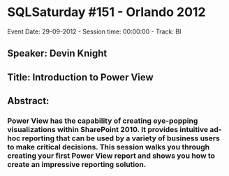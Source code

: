 # SQLSaturday #151 - Orlando 2012
Event Date: 29-09-2012 - Session time: 00:00:00 - Track: BI
## Speaker: Devin Knight
## Title: Introduction to Power View
## Abstract:
### Power View has the capability of creating eye-popping visualizations within SharePoint 2010.  It provides intuitive ad-hoc reporting that can be used by a variety of business users to make critical decisions.  This session walks you through creating your first Power View report and shows you how to create an impressive reporting solution.
